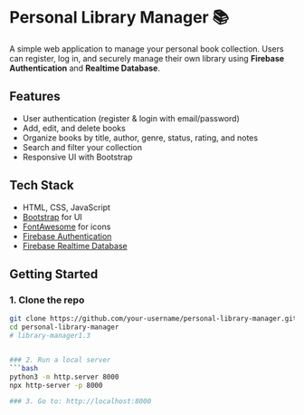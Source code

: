 ﻿# Personal Library Manager 📚

A simple web application to manage your personal book collection. Users can register, log in, and securely manage their own library using **Firebase Authentication** and **Realtime Database**.

## Features
-  User authentication (register & login with email/password)
-  Add, edit, and delete books
-  Organize books by title, author, genre, status, rating, and notes
-  Search and filter your collection
-  Responsive UI with Bootstrap

## Tech Stack
- HTML, CSS, JavaScript
- [Bootstrap](https://getbootstrap.com/) for UI
- [FontAwesome](https://fontawesome.com/) for icons
- [Firebase Authentication](https://firebase.google.com/docs/auth)
- [Firebase Realtime Database](https://firebase.google.com/docs/database)

## Getting Started

### 1. Clone the repo
```bash
git clone https://github.com/your-username/personal-library-manager.git
cd personal-library-manager
# library-manager1.3


### 2. Run a local server
```bash
python3 -m http.server 8000
npx http-server -p 8000

### 3. Go to: http://localhost:8000


